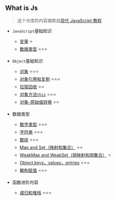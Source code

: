 ## What is Js

> 这个仓库的内容摘取自[现代 JavaScript 教程](https://zh.javascript.info/)

- `JavaScript`基础知识

  - [变量](/src/basic/variables/) ⭐
  - [数据类型](/src/basic/types) ⭐⭐⭐

- `Object`基础知识

  - [对象](/src/object/object/) ⭐⭐⭐
  - [对象引用和复制](/src/object/object-copy/) ⭐⭐⭐
  - [垃圾回收](/src/object/garbage-collection/) ⭐⭐
  - [对象方法`this`](/src/object/object-methods/) ⭐⭐⭐
  - [对象-原始值转换](/src/object/object-toprimitive/) ⭐⭐

- 数据类型
  - [数字类型](/src/types/number) ⭐⭐⭐
  - [字符串](/src/types/string) ⭐⭐⭐
  - [数组](/src/types/array) ⭐⭐⭐
  - [Map and Set（映射和集合）](/src/types/map-set) ⭐⭐
  - [WeakMap and WeakSet（弱映射和弱集合）](/src/types/weakmap-weakset) ⭐
  - [Object.keys，values，entries](/src/types/keys-values-entries) ⭐⭐⭐
  - [解构赋值](/src/types/destructuring-assignment) ⭐⭐⭐

- 函数进阶内容
  - [递归和堆栈](/src/advanced-functions/recursion/) ⭐⭐⭐